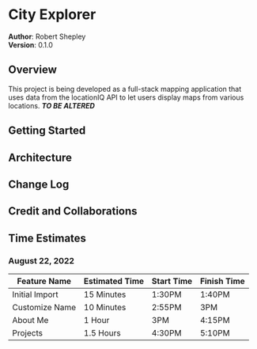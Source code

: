 # City Explorer

**Author**: Robert Shepley  
**Version**: 0.1.0  

## Overview
This project is being developed as a full-stack mapping application that uses data from the locationIQ API to let users display maps from various locations. ***TO BE ALTERED***

## Getting Started
<!-- What are the steps that a user must take in order to build this app on their own machine and get it running? -->

## Architecture
<!-- Provide a detailed description of the application design. What technologies (languages, libraries, etc) you're using, and any other relevant design information. -->

## Change Log
<!-- Use this area to document the iterative changes made to your application as each feature is successfully implemented. Use time stamps. Here's an example:

01-01-2001 4:59pm - Application now has a fully-functional express server, with a GET route for the location resource. -->

## Credit and Collaborations
<!-- Give credit (and a link) to other people or resources that helped you build this application. -->

## Time Estimates

### August 22, 2022

| Feature Name | Estimated Time | Start Time | Finish Time |
| ------------ | -------------- | ---------- | ----------- |
| Initial Import | 15 Minutes | 1:30PM | 1:40PM |
| Customize Name | 10 Minutes | 2:55PM | 3PM |
| About Me | 1 Hour | 3PM | 4:15PM |
| Projects | 1.5 Hours | 4:30PM | 5:10PM |
